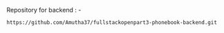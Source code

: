 

Repository for backend : -

`https://github.com/Amutha37/fullstackopenpart3-phonebook-backend.git`
